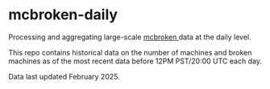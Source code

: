 # mcbroken-daily

Processing and aggregating large-scale [mcbroken ](https://github.com/rashiq/mcbroken-archive)data at the daily level.

This repo contains historical data on the number of machines and broken machines as of the most recent data before 12PM PST/20:00 UTC each day.

Data last updated February 2025.
